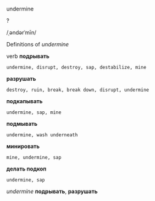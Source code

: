 undermine

?

/ˌəndərˈmīn/

Definitions of _undermine_

verb
**подрывать**

    undermine, disrupt, destroy, sap, destabilize, mine
**разрушать**

    destroy, ruin, break, break down, disrupt, undermine
**подкапывать**

    undermine, sap, mine
**подмывать**

    undermine, wash underneath
**минировать**

    mine, undermine, sap
**делать подкоп**

    undermine, sap

_undermine_
**подрывать**, **разрушать**
